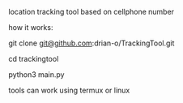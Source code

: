 location tracking tool based on cellphone number

how it works:

git clone git@github.com:drian-o/TrackingTool.git

cd trackingtool

python3 main.py

tools can work using termux or linux
